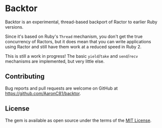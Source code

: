 # Backtor

Backtor is an experimental, thread-based backport of Ractor to earlier Ruby
versions.

Since it's based on Ruby's `Thread` mechanism, you don't get the true
concurrency of Ractors, but it does mean that you can write applications using
Ractor and still have them work at a reduced speed in Ruby 2.

This is still a work in progress! The basic `yield`/`take` and `send`/`recv`
mechanisms are implemented, but very little else.

## Contributing

Bug reports and pull requests are welcome on GitHub at https://github.com/AaronC81/backtor.


## License

The gem is available as open source under the terms of the [MIT License](https://opensource.org/licenses/MIT).
